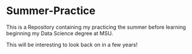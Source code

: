 # Summer-Practice

This is a Repository containing my practicing the summer before learning beginning my Data Science degree at MSU.

This will be interesting to look back on in a few years!
